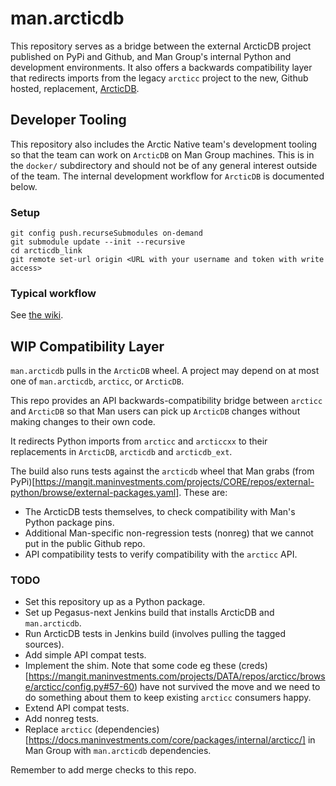 # man.arcticdb

This repository serves as a bridge between the external ArcticDB project published on PyPi and
Github, and Man Group's internal Python and development environments. It also offers a backwards
compatibility layer that redirects imports from the legacy `arcticc` project to the new, Github
hosted, replacement, [ArcticDB](https://github.com/man-group/arcticdb).

## Developer Tooling

This repository also includes the Arctic Native team's development tooling so that the team can work
on `ArcticDB` on Man Group machines. This is in the `docker/` subdirectory and should not be of
any general interest outside of the team. The internal development workflow for `ArcticDB` is
documented below.

### Setup

```
git config push.recurseSubmodules on-demand
git submodule update --init --recursive
cd arcticdb_link
git remote set-url origin <URL with your username and token with write access>
```

### Typical workflow

See [the wiki](https://manwiki.maninvestments.com/display/AlphaTech/ArcticDB+Development+Setup).

## WIP Compatibility Layer

`man.arcticdb` pulls in the `ArcticDB` wheel. A project may depend on at most one of `man.arcticdb`,
`arcticc`, or `ArcticDB`.

This repo provides an API backwards-compatibility bridge between `arcticc` and `ArcticDB` so that
Man users can pick up `ArcticDB` changes without making changes to their own code.

It redirects Python imports from `arcticc` and `arcticcxx` to their replacements in `ArcticDB`, 
`arcticdb` and `arcticdb_ext`.

The build also runs tests against the `arcticdb` wheel that Man grabs
(from PyPi)[https://mangit.maninvestments.com/projects/CORE/repos/external-python/browse/external-packages.yaml].
These are:

- The ArcticDB tests themselves, to check compatibility with Man's Python package pins.
- Additional Man-specific non-regression tests (nonreg) that we cannot put in the public Github repo.
- API compatibility tests to verify compatibility with the `arcticc` API.

### TODO

- Set this repository up as a Python package.
- Set up Pegasus-next Jenkins build that installs ArcticDB and `man.arcticdb`.
- Run ArcticDB tests in Jenkins build (involves pulling the tagged sources).
- Add simple API compat tests.
- Implement the shim. Note that some code eg these (creds)[https://mangit.maninvestments.com/projects/DATA/repos/arcticc/browse/arcticc/config.py#57-60)
have not survived the move and we need to do something about them to keep existing `arcticc` consumers happy.
- Extend API compat tests.
- Add nonreg tests.
- Replace `arcticc` (dependencies)[https://docs.maninvestments.com/core/packages/internal/arcticc/]
in Man Group with `man.arcticdb` dependencies.

Remember to add merge checks to this repo.

